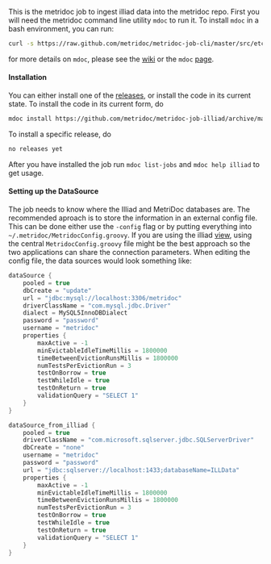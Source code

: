 This is the metridoc job to ingest illiad data into the metridoc repo.  First you will need the metridoc 
command line utility `mdoc` to run it.  To install `mdoc` in a bash environment, you can run:

```bash
curl -s https://raw.github.com/metridoc/metridoc-job-cli/master/src/etc/install-mdoc.sh | sh
```

for more details on `mdoc`, please see the [wiki](https://github.com/metridoc/metridoc-wiki/wiki) or the
`mdoc` [page](https://github.com/metridoc/metridoc-job-cli).

#### Installation

You can either install one of the [releases](https://github.com/metridoc/metridoc-job-illiad/releases), or install the
code in its current state.  To install the code in its current form, do 

```bash
mdoc install https://github.com/metridoc/metridoc-job-illiad/archive/master.zip
```

To install a specific release, do


```bash
no releases yet
```

After you have installed the job run `mdoc list-jobs` and `mdoc help illiad` to get usage.

#### Setting up the DataSource

The job needs to know where the Illiad and MetriDoc databases are.  The recommended aproach is to store the information 
in an external config file.  This can be done either use the `-config` flag or by putting everything into 
`~/.metridoc/MetridocConfig.groovy`.  If you are using the illiad 
[view](https://github.com/metridoc/metridoc-grails-illiad), using the central `MetridocConfig.groovy` file might be
the best approach so the two applications can share the connection parameters.  When editing the config file, the data 
sources would look something like:

```groovy
dataSource {
    pooled = true
    dbCreate = "update"
    url = "jdbc:mysql://localhost:3306/metridoc"
    driverClassName = "com.mysql.jdbc.Driver"
    dialect = MySQL5InnoDBDialect
    password = "password"
    username = "metridoc"
    properties {
        maxActive = -1
        minEvictableIdleTimeMillis = 1800000
        timeBetweenEvictionRunsMillis = 1800000
        numTestsPerEvictionRun = 3
        testOnBorrow = true
        testWhileIdle = true
        testOnReturn = true
        validationQuery = "SELECT 1"
    }
}

dataSource_from_illiad {
    pooled = true
    driverClassName = "com.microsoft.sqlserver.jdbc.SQLServerDriver"
    dbCreate = "none"
    username = "metridoc"
    password = "password"
    url = "jdbc:sqlserver://localhost:1433;databaseName=ILLData"
    properties {
        maxActive = -1
        minEvictableIdleTimeMillis = 1800000
        timeBetweenEvictionRunsMillis = 1800000
        numTestsPerEvictionRun = 3
        testOnBorrow = true
        testWhileIdle = true
        testOnReturn = true
        validationQuery = "SELECT 1"
    }
}
```




